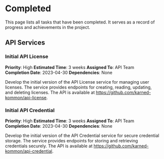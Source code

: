 # Completed

This page lists all tasks that have been completed. It serves as a record of progress and achievements in the project.

## API Services

### Initial API License

**Priority**: High
**Estimated Time**: 3 weeks
**Assigned To**: API Team
**Completion Date**: 2023-04-30
**Dependencies**: None

Develop the initial version of the API License service for managing user licenses. The service provides endpoints for creating, reading, updating, and deleting licenses. The API is available at https://github.com/karned-kommon/api-license.

### Initial API Credential

**Priority**: High
**Estimated Time**: 3 weeks
**Assigned To**: API Team
**Completion Date**: 2023-04-30
**Dependencies**: None

Develop the initial version of the API Credential service for secure credential storage. The service provides endpoints for storing and retrieving credentials securely. The API is available at https://github.com/karned-kommon/api-credential.
